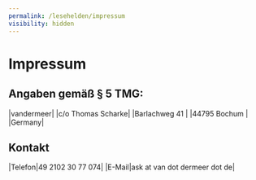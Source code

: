 ```yaml
---
permalink: /lesehelden/impressum
visibility: hidden
---
```


# Impressum

## Angaben gemäß § 5 TMG:

|vandermeer|
|c/o Thomas Scharke|
|Barlachweg 41 |
|44795 Bochum |
|Germany|

## Kontakt

|Telefon|49 2102 30 77 074|
|E-Mail|ask at van dot dermeer dot de|
